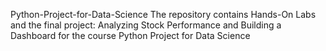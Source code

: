 Python-Project-for-Data-Science
The repository contains Hands-On Labs and the final project: Analyzing Stock Performance and Building a Dashboard for the course Python Project for Data Science 
